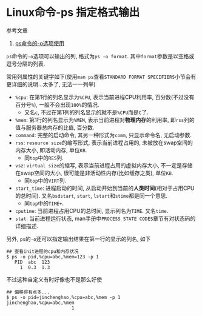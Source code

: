 # Linux命令-ps 指定格式输出

参考文章

1. [ps命令的-o选项使用](http://fantefei.blog.51cto.com/2229719/1425304)

`ps`命令的`-o`选项可以输出的列, 格式为`ps -o format`. 其中`format`参数是以空格或逗号分隔的列表. 

常用列属性的关键字如下(使用`man ps`查看`STANDARD FORMAT SPECIFIERS`小节会有更详细的说明...太多了, 无法一一列举)

- `%cpu`: 在第1行的列名显示为`%CPU`, 表示当前进程CPU利用率, 百分数(不过没有百分号`%`), 一般不会出现`100%`的情况. 
    - 又名`c`, 不过在第1列的列名显示的就不是`%CPU`而是`C`了.
- `%mem`: 第1行的列名显示为`%MEM`, 表示当前进程对**物理内存**的利用率, 即`rss`列的值与服务器总内存的比值, 百分数.
- `command`: 完整的启动命令, 其另一种形式为`comm`, 只显示命令名, 无启动参数.
- `rss`: `resource size`的缩写形式, 表示当前进程占用的, 未被放在swap空间的内存大小, 即活动内存, 单位`KB`. 
    - 同`top`中的`RES`列.
- `vsz`: `virtual size`的缩写, 表示当前进程占用的虚拟内存大小, 不一定是存储在swap空间的大小, 很可能是非活动性内存(比如缓存之类<???>), 单位`KB`. 
    - 同`top`中的`VIRT`列.
- `start_time`: 进程启动的时间, 从启动开始到当前的**人类时间**(相对于占用CPU的总时间). 又名`bsdstart`, `start`, `lstart`和`stime`都是同一个意思. 
    - 同`top`中的`TIME+`.
- `cputime`: 当前进程占用CPU的总时间, 显示列名为`TIME`. 又名`time`.
- `stat`: 当前进程运行状态, man手册中`PROCESS STATE CODES`章节有对状态码的详细描述.

另外, `ps`的`-o`还可以指定输出结果在第一行的显示的列名, 如下

```console
## 查看init进程的cpu和内存状况
$ ps -o pid,%cpu=abc,%mem=123 -p 1
   PID  abc  123
     1  0.3  1.3
```

不过这种自定义有时好像也不是那么好使

```console
## 偏移得有点多...
$ ps -o pid=jinchenghao,%cpu=abc,%mem -p 1
jinchenghao,%cpu=abc,%mem
                        1
```
